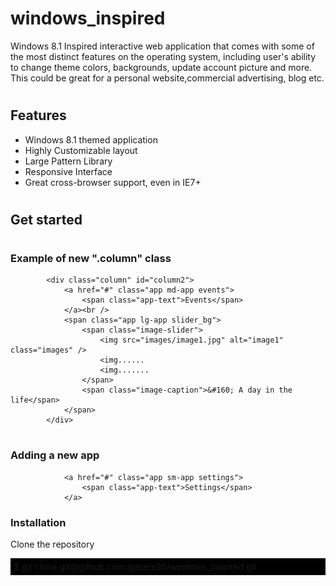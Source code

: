 # windows_inspired
Windows 8.1 Inspired interactive web application that comes with some of the most distinct features on the operating system, including user's ability to change theme colors, backgrounds, update account picture and more. This could be great for a personal website,commercial advertising, blog etc.

# <h2>Features</h2>
<ul>
  <li>Windows 8.1 themed application</li>
  <li>Highly Customizable layout</li>
  <li>Large Pattern Library</li>
  <li>Responsive Interface</li>
  <li>Great cross-browser support, even in IE7+</li>
</ul>

# <h2>Get started</h2>

# <h3>Example of new ".column" class </h3>
            <div class="column" id="column2">
                <a href="#" class="app md-app events">
                    <span class="app-text">Events</span>                      
                </a><br />
                <span class="app lg-app slider_bg">
                    <span class="image-slider">
                        <img src="images/image1.jpg" alt="image1" class="images" />
                        <img......
                        <img.......
                    </span>
                    <span class="image-caption">&#160; A day in the life</span>
                </span>
            </div>

# <h3>Adding a new app </h3>

                <a href="#" class="app sm-app settings">
                    <span class="app-text">Settings</span>                    
                </a>
<h3>Installation</h3>

Clone the repository

<div style="background: #000; padding: 5px;">$ git clone git@github.com:ipeters90/windows_inspired.git</div>
